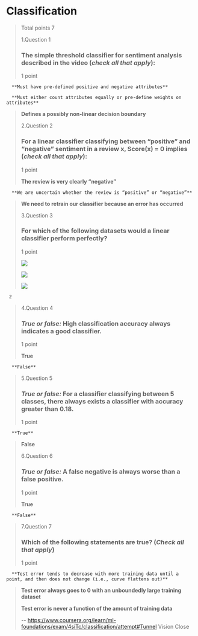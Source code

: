 # Classification
> 
> Total points 7
> 
>  1.Question 1
> 
> ### The simple threshold classifier for sentiment analysis described in the video (_check all that apply_):
> 
> 1 point 
> 

      **Must have pre-defined positive and negative attributes** 
> 

      **Must either count attributes equally or pre-define weights on attributes** 
> 
>  **Defines a possibly non-linear decision boundary** 
> 
>  2.Question 2
> 
> ### For a linear classifier classifying between “positive” and “negative” sentiment in a review x, Score(x) = 0 implies (_check all that apply_):
> 
> 1 point 
> 
>  **The review is very clearly “negative”** 
> 

      **We are uncertain whether the review is “positive” or “negative”** 
> 
>  **We need to retrain our classifier because an error has occurred** 
> 
>  3.Question 3
> 
> ### For which of the following datasets would a **linear** classifier perform perfectly?
> 
> 1 point 
> 
>  ![](https://d3c33hcgiwev3.cloudfront.net/imageAssetProxy.v1/BwT6v1vQEeWhtQ48PjS6Pw_2cef9439d18276c20fb92d462846c284_Class3a.png?expiry=1594252800000&hmac=41cdF2bwi3NI0FuOgQsxWU-usNQYnXnUY054GF9MifA) 
> 
>  ![](https://d3c33hcgiwev3.cloudfront.net/imageAssetProxy.v1/D_IigVvQEeWVtgr31Ad8Fw_267aaadfe8ea97a30533a6712d23b0de_Class3b.png?expiry=1594252800000&hmac=0aGUT2GKvaJ6zmnUxVw9AHuiba4Z41TpkssGEK6gLfo) 
> 
>  ![](https://d3c33hcgiwev3.cloudfront.net/imageAssetProxy.v1/F9K8xVvQEeWhtQ48PjS6Pw_b5b73614cc9f7450f73973aa6f74c900_Class3c.png?expiry=1594252800000&hmac=PZ8luvEv_CtfSRgLGy0AjWf-d5_9P2o_LS4h-NhsQhY) 
> 

     2
>  4.Question 4
> 
> ### **_True or false:_** High classification accuracy always indicates a good classifier.
> 
> 1 point 
> 
>  **True** 
> 

      **False** 
> 
>  5.Question 5
> 
> ### **_True or false:_** For a classifier classifying between 5 classes, there always exists a classifier with accuracy greater than 0.18.
> 
> 1 point 
> 

      **True** 
> 
>  **False** 
> 
>  6.Question 6
> 
> ### **_True or false:_** A false negative is always worse than a false positive.
> 
> 1 point 
> 
>  **True** 
> 

      **False** 
> 
>  7.Question 7
> 
> ### Which of the following statements are true? (_Check all that apply_)
> 
> 1 point 
> 

      **Test error tends to decrease with more training data until a point, and then does not change (i.e., curve flattens out)** 
> 
>  **Test error always goes to 0 with an unboundedly large training dataset** 
> 
>  **Test error is never a function of the amount of training data**
>
> -- https://www.coursera.org/learn/ml-foundations/exam/4siTc/classification/attempt#Tunnel Vision Close
